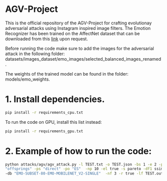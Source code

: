 # AGV-Project
 This is the official repository of the AGV-Project for crafting evolutionay adversarial attacks using Instagram inspired image filters.
The Emotion Recognizer has been trained on the AffectNet dataset that can be downloaded from this [link](http://mohammadmahoor.com/affectnet/) upon request.

Before running the code make sure to add the images for the adversarial attack in the following folder: datasets/images_dataset/emo_images/selected_balanced_images_renamed.

The weights of the trained model can be found in the folder: models/emo_weights.
# 1. Install dependencies.
```sh
pip install -r requirements_cpu.txt
```
To run the code on GPU, install this list instead:
```sh
pip install -r requirements_gpu.txt
```

# 2. Example of how to run the code:
```sh
python attacks/agv/agv_attack.py -l TEST.txt -o TEST.json -bs 1 -e 2 -pp 
"offsprings" -ps "direct" -po "ES"  -np 10 -el true -s pareto -df1 ssim  
-db "EMO-SUBSET-80-EMO-MOBILENET_V2-SINGLE"  -nf 3 -r true -lf TEST.out   
```
